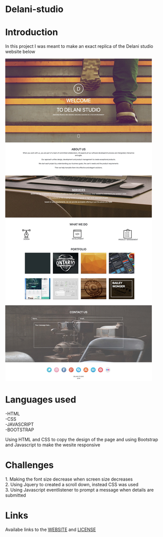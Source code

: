 # Delani-studio

<h1>Introduction</h1>
<p>In this project I was meant to make an exact replica of the Delani studio website below</p>
<img src = "https://github.com/GikonyoG/Delani-studio/blob/master/images/%20Delani%20Studio.jpg">
<h1>Languages used</h1>

-HTML<br/>
-CSS<br/>
-JAVASCRIPT<br/>
-BOOTSTRAP<br/>
<p> Using HTML and CSS to copy the design of the page and using Bootstrap and Javascript to make the wesite responsive</p>
<h1>Challenges</h1>
1. Making the font size decrease when screen size decreases<br/>
2. Using Jquery to created a scroll down, instead CSS was used<br/>
3. Using Javascript eventlistener to prompt a message when details are submitted

<h1>Links</h1>
Availabe links to the <a href="https://gikonyog.github.io/Delani-studio/">WEBSITE</a> and <a href="https://github.com/GikonyoG/Delani-studio/blob/master/LICENSE">LICENSE</a>



